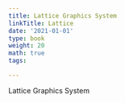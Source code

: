 ```yaml
---
title: Lattice Graphics System
linkTitle: Lattice
date: '2021-01-01'
type: book
weight: 20
math: true
tags:

---
```

Lattice Graphics System
